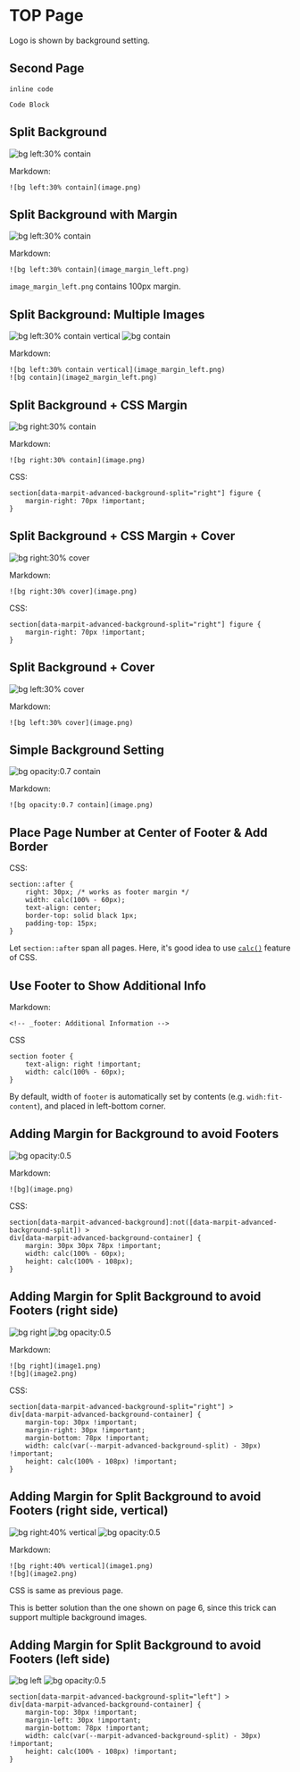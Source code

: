 <!--
headingDivider: 2
paginate: true
-->

# TOP Page
<!-- _class: top -->

Logo is shown by background setting.

## Second Page

`inline code`

```
Code Block
```

## Split Background

![bg left:30% contain](image.png)

Markdown:

```
![bg left:30% contain](image.png)
```

## Split Background with Margin

![bg left:30% contain](image_margin_left.png)

Markdown:

```
![bg left:30% contain](image_margin_left.png)
```

`image_margin_left.png` contains 100px margin.

## Split Background: Multiple Images

![bg left:30% contain vertical](image_margin_left.png)
![bg contain](image2_margin_left.png)

Markdown:

```
![bg left:30% contain vertical](image_margin_left.png)
![bg contain](image2_margin_left.png)
```

## Split Background + CSS Margin
<!-- _class: right_bg_margin -->

![bg right:30% contain](image.png)

Markdown:

```
![bg right:30% contain](image.png)
```

CSS:

```
section[data-marpit-advanced-background-split="right"] figure {
	margin-right: 70px !important;
}
```

## Split Background + CSS Margin + Cover
<!-- _class: right_bg_margin -->
![bg right:30% cover](image.png)

Markdown:

```
![bg right:30% cover](image.png)
```
CSS:

```
section[data-marpit-advanced-background-split="right"] figure {
	margin-right: 70px !important;
}
```

## Split Background + Cover

![bg left:30% cover](image.png)

Markdown:

```
![bg left:30% cover](image.png)
```

## Simple Background Setting

![bg opacity:0.7 contain](image.png)

Markdown:

```
![bg opacity:0.7 contain](image.png)
```

## Place Page Number at Center of Footer & Add Border
<!-- _class: center_paging -->
CSS:
```
section::after {
	right: 30px; /* works as footer margin */
	width: calc(100% - 60px);
	text-align: center;
	border-top: solid black 1px;
	padding-top: 15px;
}
```

Let `section::after` span all pages.
Here, it's good idea to use [`calc()`](https://developer.mozilla.org/docs/Web/CSS/calc) feature of CSS.

## Use Footer to Show Additional Info
<!-- _class: center_paging -->
<!-- _footer: Additional Information -->

Markdown:
```
<!-- _footer: Additional Information -->
```
CSS
```
section footer {
	text-align: right !important;
	width: calc(100% - 60px);
}
```
By default, width of `footer` is automatically set by contents (e.g. `widh:fit-content`),
and placed in left-bottom corner.

## Adding Margin for Background to avoid Footers
<!-- _class: center_paging -->
![bg opacity:0.5](image.png)

Markdown:
```
![bg](image.png)
```
CSS:
```
section[data-marpit-advanced-background]:not([data-marpit-advanced-background-split]) >
div[data-marpit-advanced-background-container] {
	margin: 30px 30px 78px !important;
	width: calc(100% - 60px);
	height: calc(100% - 108px);
}
```

## Adding Margin for Split Background to avoid Footers (right side)
<!-- _class: center_paging -->
![bg right](image.png)
![bg opacity:0.5](image.png)

Markdown:
```
![bg right](image1.png)
![bg](image2.png)
```
CSS:
```
section[data-marpit-advanced-background-split="right"] >
div[data-marpit-advanced-background-container] {
	margin-top: 30px !important;
	margin-right: 30px !important;
	margin-bottom: 78px !important;
	width: calc(var(--marpit-advanced-background-split) - 30px) !important;
	height: calc(100% - 108px) !important;
}
```
## Adding Margin for Split Background to avoid Footers (right side, vertical)
<!-- _class: center_paging -->
![bg right:40% vertical](image.png)
![bg opacity:0.5](image.png)

Markdown:
```
![bg right:40% vertical](image1.png)
![bg](image2.png)
```

CSS is same as previous page.

This is better solution than the one shown on page 6, since this trick can support multiple background images.

## Adding Margin for Split Background to avoid Footers (left side)
<!-- _class: center_paging -->
![bg left](image.png)
![bg opacity:0.5](image.png)

```
section[data-marpit-advanced-background-split="left"] >
div[data-marpit-advanced-background-container] {
	margin-top: 30px !important;
	margin-left: 30px !important;
	margin-bottom: 78px !important;
	width: calc(var(--marpit-advanced-background-split) - 30px) !important;
	height: calc(100% - 108px) !important;
}
```
